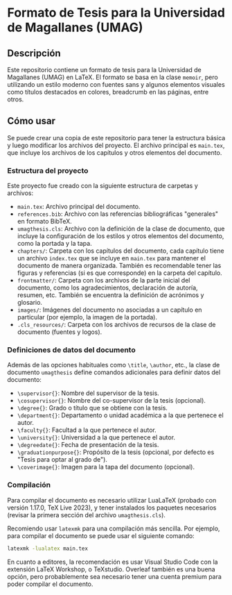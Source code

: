# Formato de Tesis para la Universidad de Magallanes (UMAG)

## Descripción

Este repositorio contiene un formato de tesis para la Universidad de Magallanes (UMAG) en LaTeX. El formato se basa en la clase `memoir`, pero utilizando un estilo moderno con fuentes sans y algunos elementos visuales como títulos destacados en colores, breadcrumb en las páginas, entre otros.


## Cómo usar

Se puede crear una copia de este repositorio para tener la estructura básica y luego modificar los archivos del proyecto. El archivo principal es `main.tex`, que incluye los archivos de los capítulos y otros elementos del documento.

### Estructura del proyecto

Este proyecto fue creado con la siguiente estructura de carpetas y archivos:

- `main.tex`: Archivo principal del documento.
- `references.bib`: Archivo con las referencias bibliográficas "generales" en formato BibTeX.
- `umagthesis.cls`: Archivo con la definición de la clase de documento, que incluye la configuración de los estilos y otros elementos del documento, como la portada y la tapa.
- `chapters/`: Carpeta con los capítulos del documento, cada capítulo tiene un archivo `index.tex` que se incluye en `main.tex` para mantener el documento de manera organizada. También es recomendable tener las figuras y referencias (si es que corresponde) en la carpeta del capítulo.
- `frontmatter/`: Carpeta con los archivos de la parte inicial del documento, como los agradecimientos, declaración de autoría, resumen, etc. También se encuentra la definición de acrónimos y glosario.
- `images/`: Imágenes del documento no asociadas a un capítulo en particular (por ejemplo, la imagen de la portada).
- `.cls_resources/`: Carpeta con los archivos de recursos de la clase de documento (fuentes y logos).


### Definiciones de datos del documento

Además de las opciones habituales como `\title`, `\author`, etc., la clase de documento `umagthesis` define comandos adicionales para definir datos del documento:
- `\supervisor{}`: Nombre del supervisor de la tesis.
- `\cosupervisor{}`: Nombre del co-supervisor de la tesis (opcional).
- `\degree{}`: Grado o título que se obtiene con la tesis.
- `\department{}`: Departamento o unidad académica a la que pertenece el autor.
- `\faculty{}`: Facultad a la que pertenece el autor.
- `\university{}`: Universidad a la que pertenece el autor.
- `\degreedate{}`: Fecha de presentación de la tesis.
- `\graduationpurpose{}`: Propósito de la tesis (opcional, por defecto es "Tesis para optar al grado de").
- `\coverimage{}`: Imagen para la tapa del documento (opcional).


### Compilación

Para compilar el documento es necesario utilizar LuaLaTeX (probado con versión 1.17.0, TeX Live 2023), y tener instalados los paquetes necesarios (revisar la primera sección del archivo `umagthesis.cls`).

Recomiendo usar `latexmk` para una compilación más sencilla. Por ejemplo, para compilar el documento se puede usar el siguiente comando:

```bash
latexmk -lualatex main.tex
```

En cuanto a editores, la recomendación es usar Visual Studio Code con la extensión LaTeX Workshop, o TeXstudio. Overleaf también es una buena opción, pero probablemente sea necesario tener una cuenta premium para poder compilar el documento.